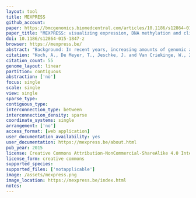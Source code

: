 ```yaml
---
layout: tool 
title: MEXPRESS
github_account: 
paper: https://bmcgenomics.biomedcentral.com/articles/10.1186/s12864-015-1847-z
paper_title: "MEXPRESS: visualizing expression, DNA methylation and clinical TCGA data"
doi: 10.1186/s12864-015-1847-z
browser: https://mexpress.be/
abstract: "Background: In recent years, increasing amounts of genomic and clinical cancer data have become publically available through large-scale collaborative projects such as The Cancer Genome Atlas (TCGA). However, as long as these datasets are difficult to access and interpret, they are essentially useless for a major part of the research community and their scientific potential will not be fully realized. To address these issues we developed MEXPRESS, a straightforward and easy-to-use web tool for the integration and visualization of the expression, DNA methylation and clinical TCGA data on a single-gene level (http://mexpress.be). Results: In comparison to existing tools, MEXPRESS allows researchers to quickly visualize and interpret the different TCGA datasets and their relationships for a single gene, as demonstrated for GSTP1 in prostate adenocarcinoma. We also used MEXPRESS to reveal the differences in the DNA methylation status of the PAM50 marker gene MLPH between the breast cancer subtypes and how these differences were linked to the expression of MPLH. Conclusions: We have created a user-friendly tool for the visualization and interpretation of TCGA data, offering clinical researchers a simple way to evaluate the TCGA data for their genes or candidate biomarkers of interest."
citation: "Koch, A., De Meyer, T., Jeschke, J. and Van Criekinge, W., 2015. MEXPRESS: visualizing expression, DNA methylation and clinical TCGA data. BMC genomics, 16(1), p.636."
citation_count: 55
genome_layout: linear
partition: contiguous
abstraction: ['no']
focus: single
scale: single
view: single
sparse_type: 
contiguous_type: 
interconnection_type: between
interconnection_density: sparse
coordinate_systems: single
arrangement: ['no']
access_format: [web application]
user_documentation_availability: yes 
user_documentation: https://mexpress.be/about.html
pub_year: 2015
license: Creative Commons Attribution-NonCommercial-ShareAlike 4.0 International License
license_form: creative commons
supported_species: 
supported_files: ['notapplicable']
image: /assets/mexpress.png
image_location: https://mexpress.be/index.html
notes: 
---
```

